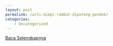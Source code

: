 ```yaml
---
layout: post
permalink: /arti-mimpi-rambut-dipotong-pendek/
categories:
    - Uncategorized
---
```


[Baca Selengkapnya](/03)